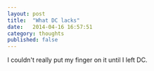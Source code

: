 ```yaml
---
layout: post
title:  "What DC lacks"
date:   2014-04-16 16:57:51
category: thoughts
published: false
---
```


I couldn't really put my finger on it until I left DC.